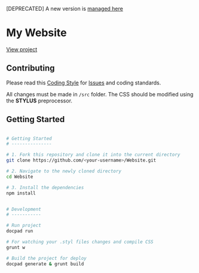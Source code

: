 [DEPRECATED] A new version is [managed here](https://github.com/LFeh/lfeh.github.io)

My Website
============

[View project](http://www.felipefialho.com/) 

## Contributing

Please read this [Coding Style](https://github.com/LFeh/coding-style/) for [Issues](https://github.com/LFeh/Website/issues) and coding standards.

All changes must be made in `/src` folder. The CSS should be modified using the **STYLUS** preprocessor.

## Getting Started

  ```bash
 
  # Getting Started
  # ---------------

  # 1. Fork this repository and clone it into the current directory
  git clone https://github.com/<your-username>/Website.git

  # 2. Navigate to the newly cloned directory
  cd Website

  # 3. Install the dependencies
  npm install


  # Development
  # -----------

  # Run project
  docpad run 

  # For watching your .styl files changes and compile CSS
  grunt w

  # Build the project for deploy
  docpad generate & grunt build

  ```
  
